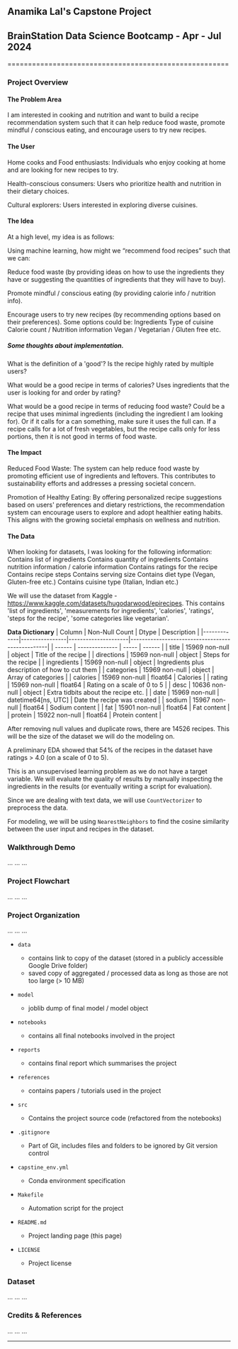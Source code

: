 ## Anamika Lal's Capstone Project
## BrainStation Data Science Bootcamp - Apr - Jul 2024
======================================================

### Project Overview

#### The Problem Area
I am interested in cooking and nutrition and want to build a recipe recommendation system such that it can help reduce food waste, promote mindful / conscious eating, and encourage users to try new recipes.

#### The User
Home cooks and Food enthusiasts: Individuals who enjoy cooking at home and are looking for new recipes to try.

Health-conscious consumers: Users who prioritize health and nutrition in their dietary choices.

Cultural explorers: Users interested in exploring diverse cuisines.

#### The Idea
At a high level, my idea is as follows:

Using machine learning, how might we “recommend food recipes” such that we can:

Reduce food waste (by providing ideas on how to use the ingredients they have or suggesting the quantities of ingredients that they will have to buy).

Promote mindful / conscious eating (by providing calorie info / nutrition info).

Encourage users to try new recipes (by recommending options based on their preferences). Some options could be:
Ingredients
Type of cuisine
Calorie count / Nutrition information
Vegan / Vegetarian / Gluten free etc.

##### Some thoughts about implementation.

What is the definition of a 'good'? Is the recipe highly rated by multiple users?

What would be a good recipe in terms of calories? Uses ingredients that the user is looking for and order by rating?

What would be a good recipe in terms of reducing food waste?
Could be a recipe that uses minimal ingredients (including the ingredient I am looking for).
Or if it calls for a can something, make sure it uses the full can.
If a recipe calls for a lot of fresh vegetables, but the recipe calls only for less portions, then it is not good in terms of food waste.


#### The Impact

Reduced Food Waste: The system can help reduce food waste by promoting efficient use of ingredients and leftovers. This contributes to sustainability efforts and addresses a pressing societal concern.

Promotion of Healthy Eating: By offering personalized recipe suggestions based on users' preferences and dietary restrictions, the recommendation system can encourage users to explore and adopt healthier eating habits. This aligns with the growing societal emphasis on wellness and nutrition.

#### The Data
When looking for datasets, I was looking for the following information:
Contains list of ingredients
Contains quantity of ingredients
Contains nutrition information / calorie information
Contains ratings for the recipe
Contains recipe steps
Contains serving size
Contains diet type (Vegan, Gluten-free etc.)
Contains cuisine type (Italian, Indian etc.)

We will use the dataset from Kaggle - https://www.kaggle.com/datasets/hugodarwood/epirecipes.
This contains 'list of ingredients', 'measurements for ingredients', 'calories', 'ratings', 'steps for the recipe', 'some categories like vegetarian'.

**Data Dictionary**
| Column      | Non-Null Count | Dtype               | Description                                     |
|-------------|----------------|---------------------|-------------------------------------------------|
| ------      | -------------- | -----               | ------                                          |
| title       | 15969 non-null | object              | Title of the recipe                             |
| directions  | 15969 non-null | object              | Steps for the recipe                            |
| ingredients | 15969 non-null | object              | Ingredients plus description of how to cut them |
| categories  | 15969 non-null | object              | Array of categories                             |
| calories    | 15969 non-null | float64             | Calories                                        |
| rating      | 15969 non-null | float64             | Rating on a scale of 0 to 5                     |
| desc        | 10636 non-null | object              | Extra tidbits about the recipe etc.             |
| date        | 15969 non-null | datetime64[ns, UTC] | Date the recipe was created                     |
| sodium      | 15967 non-null | float64             | Sodium content                                  |
| fat         | 15901 non-null | float64             | Fat content                                     |
| protein     | 15922 non-null | float64             | Protein content                                 |


After removing null values and duplicate rows, there are 14526 recipes. This will be the size of the dataset we will do the modeling on.

A preliminary EDA showed that 54% of the recipes in the dataset have ratings > 4.0 (on a scale of 0 to 5).

This is an unsupervised learning problem as we do not have a target variable. We will evaluate the quality of results by manually inspecting the ingredients in the results (or eventually writing a script for evaluation).

Since we are dealing with text data, we will use `CountVectorizer` to preprocess the data.

For modeling, we will be using `NearestNeighbors` to find the cosine similarity between the user input and recipes in the dataset.

### Walkthrough Demo

...
...
...

### Project Flowchart

...
...
...

### Project Organization

...
...
...

* `data`
    - contains link to copy of the dataset (stored in a publicly accessible Google Drive folder)
    - saved copy of aggregated / processed data as long as those are not too large (> 10 MB)

* `model`
    - joblib dump of final model / model object

* `notebooks`
    - contains all final notebooks involved in the project

* `reports`
    - contains final report which summarises the project

* `references`
    - contains papers / tutorials used in the project

* `src`
    - Contains the project source code (refactored from the notebooks)

* `.gitignore`
    - Part of Git, includes files and folders to be ignored by Git version control

* `capstine_env.yml`
    - Conda environment specification

* `Makefile`
    - Automation script for the project

* `README.md`
    - Project landing page (this page)

* `LICENSE`
    - Project license

### Dataset

...
...
...

### Credits & References

...
...
...

--------
